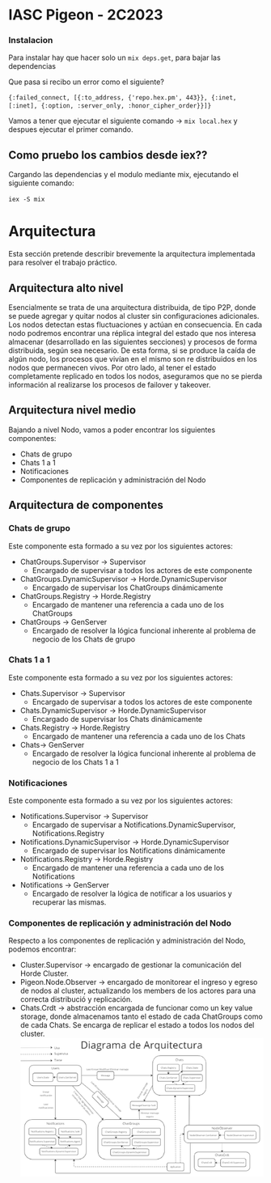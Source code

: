 # IASC Pigeon - 2C2023

### Instalacion

Para instalar hay que hacer solo un `mix deps.get`, para bajar las dependencias

Que pasa si recibo un error como el siguiente?

```
{:failed_connect, [{:to_address, {'repo.hex.pm', 443}}, {:inet, [:inet], {:option, :server_only, :honor_cipher_order}}]}
```

Vamos a tener que ejecutar el siguiente comando -> `mix local.hex` y despues ejecutar el primer comando.

## Como pruebo los cambios desde iex??

Cargando las dependencias y el modulo mediante mix, ejecutando el siguiente comando:

`iex -S mix`

# Arquitectura
Esta sección pretende describir brevemente la arquitectura implementada para resolver el trabajo práctico. 

## Arquitectura alto nivel
Esencialmente se trata de una arquitectura distribuida, de tipo P2P, donde se puede agregar y quitar nodos al cluster sin configuraciones adicionales. Los nodos detectan estas fluctuaciones y actúan en consecuencia. En cada nodo podremos encontrar una réplica integral del estado que nos interesa almacenar (desarrollado en las siguientes secciones) y procesos de forma distribuida, según sea necesario. De esta forma, si se produce la caída de algún nodo, los procesos que vivían en el mismo son re distribuidos en los nodos que permanecen vivos. Por otro lado, al tener el estado completamente replicado en todos los nodos, aseguramos que no se pierda información al realizarse los procesos de failover y takeover.

## Arquitectura nivel medio
Bajando a nivel Nodo, vamos a poder encontrar los siguientes componentes:
* Chats de grupo
* Chats 1 a 1
* Notificaciones
* Componentes de replicación y administración del Nodo

## Arquitectura de componentes
### Chats de grupo
Este componente esta formado a su vez por los siguientes actores:
* ChatGroups.Supervisor -> Supervisor
    * Encargado de supervisar a todos los actores de este componente
* ChatGroups.DynamicSupervisor -> Horde.DynamicSupervisor
    * Encargado de supervisar los ChatGroups dinámicamente
* ChatGroups.Registry -> Horde.Registry
    * Encargado de mantener una referencia a cada uno de los ChatGroups
* ChatGroups -> GenServer
    * Encargado de resolver la lógica funcional inherente al problema de negocio de los Chats de grupo

### Chats 1 a 1
Este componente esta formado a su vez por los siguientes actores:
* Chats.Supervisor -> Supervisor
    * Encargado de supervisar a todos los actores de este componente
* Chats.DynamicSupervisor -> Horde.DynamicSupervisor
    * Encargado de supervisar los Chats dinámicamente
* Chats.Registry -> Horde.Registry
    * Encargado de mantener una referencia a cada uno de los Chats
* Chats-> GenServer
    * Encargado de resolver la lógica funcional inherente al problema de negocio de los Chats 1 a 1

### Notificaciones
Este componente esta formado a su vez por los siguientes actores:
* Notifications.Supervisor -> Supervisor
    * Encargado de supervisar a  Notifications.DynamicSupervisor,    Notifications.Registry
* Notifications.DynamicSupervisor -> Horde.DynamicSupervisor
    * Encargado de supervisar los Notifications dinámicamente
* Notifications.Registry -> Horde.Registry
    * Encargado de mantener una referencia a cada uno de los Notifications
* Notifications -> GenServer
    * Encargado de resolver la lógica de notificar a los usuarios y recuperar las mismas.

### Componentes de replicación y administración del Nodo
Respecto a los componentes de replicación y administración del Nodo, podemos encontrar:
* Cluster.Supervisor -> encargado de gestionar la comunicación del Horde Cluster.
* Pigeon.Node.Observer -> encargado de monitorear el ingreso y egreso de nodos al cluster, actualizando los members de los actores para una correcta distribució y replicación.
* Chats.Crdt -> abstracción encargada de funcionar como un key value storage, donde almacenamos tanto el estado de cada ChatGroups como de cada Chats. Se encarga de replicar el estado a todos los nodos del cluster.
![alt text](https://github.com/digerzo/iasc-pigeon/blob/master/Diagrama%20de%20Arquitectura.png)
